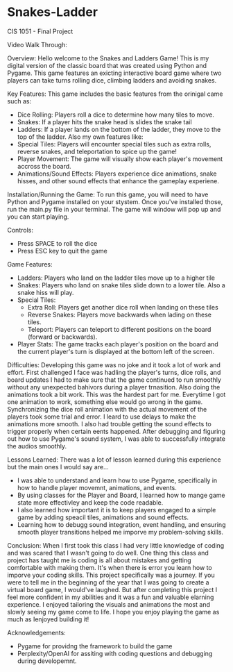 # Snakes-Ladder
CIS 1051 - Final Project

Video Walk Through: 

Overview:
Hello welcome to the Snakes and Ladders Game! This is my digital version of the classic board that was created using Python and Pygame. This game features an exicting interactive board game where two players can take turns rolling dice, climbing ladders and avoiding snakes.

Key Features:
This game includes the basic features from the orinigal came such as:
  - Dice Rolling: Players roll a dice to determine how many tiles to move.
  - Snakes: If a player hits the snake head is slides the snake tail
  - Ladders: If a player lands on the bottom of the ladder, they move to the top of        the ladder.
Also my own features like:
  - Special Tiles: Players will encounter special tiles such as extra rolls, reverse       snakes, and teleportation to spice up the game!
  - Player Movement: The game will visually show each player's movement accross the        board.
  - Animations/Sound Effects: Players experience dice animations, snake hisses, and other sound effects that enhance the gameplay experiene.

Installation/Running the Game:
To run this game, you will need to have Python and Pygame installed on your stystem. Once you've installed those, run the main.py file in your terminal. The game will window will pop up and you can start playing.

Controls:
- Press SPACE to roll the dice
- Press ESC key to quit the game

Game Features:
- Ladders: Players who land on the ladder tiles move up to a higher tile
- Snakes: Players who land on snake tiles slide down to a lower tile. Also a snake hiss will play.
- Special Tiles:
    - Extra Roll: Players get another dice roll when landing on these tiles
    - Reverse Snakes: Players move backwards when lading on these tiles.
    - Teleport: Players can teleport to different positions on the board (forward or         backwards).
- Player Stats: The game tracks each player's position on the board and the current player's turn is displayed at the bottom left of the screen.

Difficulties:
Developing this game was no joke and it took a lot of work and effort. First challenged I face was hadling the player's turns, dice rolls, and board updates I had to make sure that the game continued to run smoothly without any unexpected bahivors during a player trnasition. Also doing the animations took a bit work. This was the hardest part for me. Everytime I got one animation to work, something else would go wrong in the game. Synchronizing the dice roll animation with the actual movement of the players took some trial and error. I leard to use delays to make the animations more smooth. I also had trouble getting the sound effects to trigger properly when certain eents happened. After debugging and figuring out how to use Pygame's sound system, I was able to successfully integrate the audios smoothly.

Lessons Learned:
There was a lot of lesson learned during this experience but the main ones I would say are...
- I was able to understand and learn how to use Pygame, specifically in how to handle player movemnt, animations, and events.
- By using classes for the Player and Board, I learned how to mange game state more effectivley and keep the code readable.
- I also learned how important it is to keep players engaged to a simple game by adding speacil tiles, animations and sound effects.
- Learning how to debugg sound integration, event handling, and ensuring smooth player transitions helped me imporve my problem-solving skills.

Conclusion:
When I first took this class I had very little knowledge of coding and was scared that I wasn't going to do well. One thing this class and project has taught me is coding is all about mistakes and getting comfortable with making them. It's when there is error you learn how to imporve your coding skills. This project specifically was a journey. If you were to tell me in the beginning of the year that I was going to create a virtual board game, I would've laughed. But after completing this project I feel more confident in my abilities and it was a fun and valuable elarning experience. I enjoyed tailoring the visuals and animations the most and slowly seeing my game come to life. I hope you enjoy playing the game as much as  Ienjoyed building it!

Acknowledgements:
- Pygame for providng the framework to build the game
- Perplexity/OpenAI for assiting with coding questions and debugging during developemnt.


